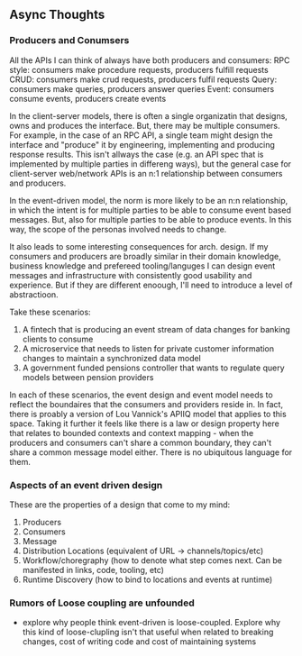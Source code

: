 ## Async Thoughts

### Producers and Conumsers
All the APIs I can think of always have both producers and consumers:
RPC style: consumers make procedure requests, producers fulfill requests
CRUD: consumers make crud requests, producers fulfil requests
Query: consumers make queries, producers answer queries
Event: consumers consume events, producers create events

In the client-server models, there is often a single organizatin that designs, owns and produces the interface. But, there may be multiple consumers. For example, in the case of an RPC API, a single team might design the interface and "produce" it by engineering, implementing and producing response results. This isn't allways the case (e.g. an API spec that is implemented by multiple parties in differeng ways), but the general case for client-server web/network APIs is an n:1 relationship between consumers and producers.

In the event-driven model, the norm is more likely to be an n:n relationship, in which the intent is for multiple parties to be able to consume event based messages. But, also for multiple parties to be able to produce events. In this way, the scope of the personas involved needs to change. 

It also leads to some interesting consequences for arch. design. If my consumers and producers are broadly similar in their domain knowledge, business knowledge and prefereed tooling/languges I can design event messages and infrastructure with consistently good usability and experience. But if they are different enoough, I'll need to introduce a level of abstractioon. 

Take these scenarios:
1. A fintech that is producing an event stream of data changes for banking clients to consume
2. A microservice that needs to listen for private customer information changes to maintain a synchronized data model
3. A government funded pensions controller that wants to regulate query models between pension providers

In each of these scenarios, the event design and event model needs to reflect the boundaires that the consumers and providers reside in. In fact, there is proably a version of Lou Vannick's APIIQ model that applies to this space. Taking it further it feels like there is a law or design property here that relates to bounded contexts and context mapping - when the producers and consumers can't share a common boundary, they can't share a common message model either. There is no ubiquitous language for them.

### Aspects of an event driven design

These are the properties of a design that come to my mind:
1. Producers
2. Consumers
3. Message 
4. Distribution Locations (equivalent of URL -> channels/topics/etc)
5. Workflow/choregraphy (how to denote what step comes next. Can be manifested in links, code, tooling, etc)
6. Runtime Discovery (how to bind to locations and events at runtime)

### Rumors of Loose coupling are unfounded

* explore why people think event-driven is loose-coupled. Explore why this kind of loose-clupling isn't that useful when related to breaking changes, cost of writing code and cost of maintaining systems

